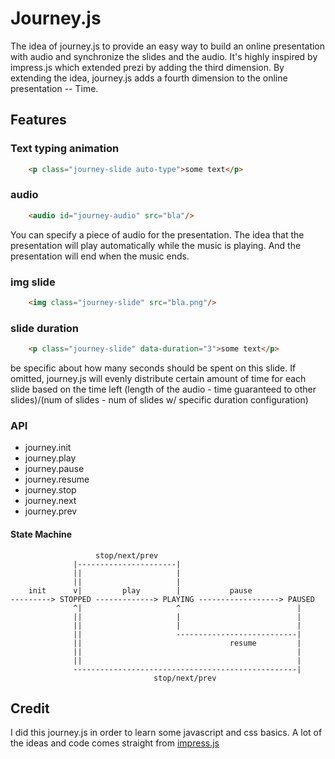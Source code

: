 # Journey.js

The idea of journey.js to provide an easy way to build an online presentation with audio and synchronize the slides and the audio. It's highly inspired by impress.js which extended prezi by adding the third dimension. By extending the idea, journey.js adds a fourth dimension to the online presentation -- Time. 

## Features

### Text typing animation
```html
    <p class="journey-slide auto-type">some text</p>
```
### audio
```html
    <audio id="journey-audio" src="bla"/>
```
You can specify a piece of audio for the presentation. The idea that the presentation will play automatically while the music is playing. And the presentation will end when the music ends.

### img slide
```html
    <img class="journey-slide" src="bla.png"/>
```
### slide duration
```html
    <p class="journey-slide" data-duration="3">some text</p>
```
be specific about how many seconds should be spent on this slide. If omitted, journey.js will evenly distribute certain amount of time for each slide based on the time left (length of the audio - time guaranteed to other slides)/(num of slides - num of slides w/ specific duration configuration)

### API
- journey.init
- journey.play
- journey.pause
- journey.resume
- journey.stop
- journey.next
- journey.prev

#### State Machine
                       stop/next/prev
                  |----------------------|
                  ||                     |
                  ||                     |
        init      v|         play        |           pause
    ---------> STOPPED -------------> PLAYING ------------------> PAUSED
                  ^|                     ^                          |
                  ||                     |                          |
                  ||                     |                          |
                  ||                     ---------------------------|
                  ||                                 resume         |
                  ||                                                | 
                  ||                                                |
                  --------------------------------------------------|
                                    stop/next/prev                            


## Credit
I did this journey.js in order to learn some javascript and css basics. A lot of the ideas and code comes straight from [impress.js](https://github.com/bartaz/impress.js)
